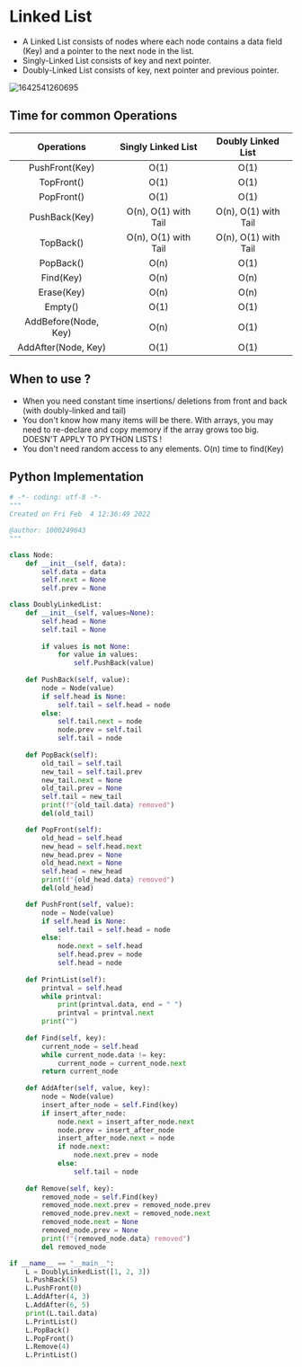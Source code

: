 # Linked List

* A Linked List consists of nodes where each node contains a data field (Key) and a pointer to the next node in the list.
* Singly-Linked List consists of key and next pointer.
* Doubly-Linked List consists of key, next pointer and previous pointer.

![1642541260695](C:\Users\1000249643\AppData\Roaming\Typora\typora-user-images\1642541260695.png)

## Time for common Operations

|      Operations      |  Singly Linked List  |  Doubly Linked List  |
| :------------------: | :------------------: | :------------------: |
|    PushFront(Key)    |         O(1)         |         O(1)         |
|      TopFront()      |         O(1)         |         O(1)         |
|      PopFront()      |         O(1)         |         O(1)         |
|    PushBack(Key)     | O(n), O(1) with Tail | O(n), O(1) with Tail |
|      TopBack()       | O(n), O(1) with Tail | O(n), O(1) with Tail |
|      PopBack()       |         O(n)         |         O(1)         |
|      Find(Key)       |         O(n)         |         O(n)         |
|      Erase(Key)      |         O(n)         |         O(n)         |
|       Empty()        |         O(1)         |         O(1)         |
| AddBefore(Node, Key) |         O(n)         |         O(1)         |
| AddAfter(Node, Key)  |         O(1)         |         O(1)         |

## When to use ?

* When you need constant time insertions/ deletions from front and back (with doubly-linked and tail)
* You don't know how many items will be there. With arrays, you may need to re-declare and copy memory if the array grows too big. DOESN'T APPLY TO PYTHON LISTS !
* You don't need random access to any elements. O(n) time to find(Key)

## Python Implementation

```python
# -*- coding: utf-8 -*-
"""
Created on Fri Feb  4 12:36:49 2022

@author: 1000249643
"""

class Node:
    def __init__(self, data):
        self.data = data
        self.next = None
        self.prev = None

class DoublyLinkedList:
    def __init__(self, values=None):
        self.head = None
        self.tail = None
        
        if values is not None:
            for value in values:
                self.PushBack(value)
                
    def PushBack(self, value):
        node = Node(value)
        if self.head is None:
            self.tail = self.head = node
        else:
            self.tail.next = node
            node.prev = self.tail
            self.tail = node
    
    def PopBack(self):
        old_tail = self.tail
        new_tail = self.tail.prev
        new_tail.next = None
        old_tail.prev = None
        self.tail = new_tail
        print(f"{old_tail.data} removed")
        del(old_tail)

    def PopFront(self):
        old_head = self.head
        new_head = self.head.next
        new_head.prev = None
        old_head.next = None
        self.head = new_head
        print(f"{old_head.data} removed")
        del(old_head)

    def PushFront(self, value):
        node = Node(value)
        if self.head is None:
            self.tail = self.head = node
        else:
            node.next = self.head
            self.head.prev = node
            self.head = node
    
    def PrintList(self):
        printval = self.head
        while printval:
            print(printval.data, end = " ")
            printval = printval.next
        print("")
            
    def Find(self, key):
        current_node = self.head
        while current_node.data != key:
            current_node = current_node.next
        return current_node
            
    def AddAfter(self, value, key):
        node = Node(value)
        insert_after_node = self.Find(key)
        if insert_after_node:
            node.next = insert_after_node.next
            node.prev = insert_after_node
            insert_after_node.next = node
            if node.next:
                node.next.prev = node
            else:
                self.tail = node
            
    def Remove(self, key):
        removed_node = self.Find(key)
        removed_node.next.prev = removed_node.prev
        removed_node.prev.next = removed_node.next
        removed_node.next = None
        removed_node.prev = None
        print(f"{removed_node.data} removed")
        del removed_node

if __name__ == "__main__":
    L = DoublyLinkedList([1, 2, 3])
    L.PushBack(5)
    L.PushFront(0)
    L.AddAfter(4, 3)
    L.AddAfter(6, 5)
    print(L.tail.data)
    L.PrintList()
    L.PopBack()
    L.PopFront()
    L.Remove(4)
    L.PrintList()
```

